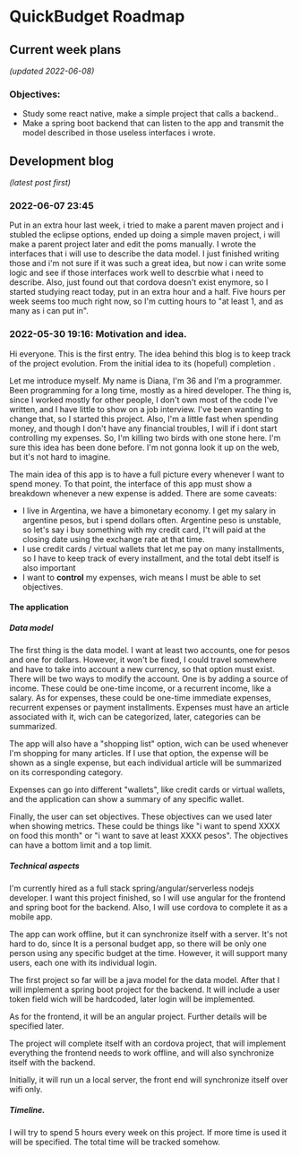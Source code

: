 # QuickBudget Roadmap


## Current week plans


_(updated 2022-06-08)_

### Objectives:
   - Study some react native, make a simple project that calls a backend..
   - Make a spring boot backend that can listen to the app and transmit the model described in those useless interfaces i wrote.

## Development blog 

_(latest post first)_

### 2022-06-07 23:45

Put in an extra hour last week, i tried to make a parent maven project and i stubled the eclipse options, ended up doing a simple maven project, i will make a parent project
later and edit the poms manually. I wrote the interfaces that i will use to describe the data model. I just finished writing those and i'm not sure if it was such a great idea, 
but now i can write some logic and see if those interfaces work well to descrbie what i need to describe. Also, just found out that cordova doesn't exist enymore, so I started
studying react today, put in an extra hour and a half. Five hours per week seems too much right now, so I'm cutting hours to "at least 1, and as many as i can put in".



### 2022-05-30 19:16: Motivation and idea.

Hi everyone. This is the first entry. The idea behind this blog is to keep track of the project evolution. 
From the initial idea to its (hopeful) completion .

Let me introduce myself. My name is Diana, I'm 36 and I'm a programmer. Been programming for a long time, mostly as a hired developer. 
The thing is, since I worked mostly for other people, I don't own most of the code I've written, and I have little to show on a job interview. 
I've been wanting to change that, so I started this project. 
Also, I'm a little fast when spending money, and though I don't have any financial troubles, I will if i dont start controlling my expenses. 
So, I'm killing two birds with one stone here.
I'm sure this idea has been done before. I'm not gonna look it up on the web, but it's not hard to imagine.

The main idea of this app is to have a full picture every whenever I want to spend money. 
To that point, the interface of this app must show a breakdown whenever a new expense is added. There are some caveats:
  - I live in Argentina, we have a bimonetary economy. I get my salary in argentine pesos, but i spend dollars often. 
    Argentine peso is unstable, so let's say i buy something with my credit card, I't will paid at the closing date using the exchange rate at that time.
  - I use credit cards / virtual wallets that let me pay on many installments, so I have to keep track of every installment, 
    and the total debt itself is also important
  - I want to **control** my expenses, wich means I must be able to set objectives.

#### The application

##### Data model

The first thing is the data model. I want at least two accounts, one for pesos and one for dollars. However, it won't be fixed, I could travel somewhere
and have to take into account a new currency, so that option must exist. There will be two ways to modify the account. One is by adding a source of income.
These could be one-time income, or a recurrent income, like a salary. As for expenses, these could be one-time immediate expenses, recurrent expenses or 
payment installments. Expenses must have an article associated with it, wich can be categorized, later, categories can be summarized.

The app will also have a "shopping list" option, wich can be used whenever I'm shopping for many articles. If I use that option, the expense will be shown as a single
expense, but each individual article will be summarized on its corresponding category.

Expenses can go into different "wallets", like credit cards or virtual wallets, and the application can show a summary of any specific wallet. 

Finally, the user can set objectives. These objectives can we used later when showing metrics. 
These could be things like "i want to spend XXXX on food this month" or "i want to save at least XXXX pesos". 
The objectives can have a bottom limit and a top limit.

##### Technical aspects

I'm currently hired as a full stack spring/angular/serverless nodejs developer. I want this project finished, so I will
use angular for the frontend and spring boot for the backend. Also, I will use cordova to complete it as a mobile app.

The app can work offline, but it can synchronize itself with a server. It's not hard to do, since It is a personal budget app, so there will be only one
person using any specific budget at the time. However, it will support many users, each one with its individual login.

The first project so far will be a java model for the data model. After that I will implement a spring boot project for the backend. It will include a user token field wich will
be hardcoded, later login will be implemented.

As for the frontend, it will be an angular project. Further details will be specified later.

The project will complete itself with an cordova project, that will implement everything the frontend needs to work offline, and will also synchronize itself with the backend.

Initially, it will run un a local server, the front end will synchronize itself over wifi only.

##### Timeline.

I will  try to spend 5 hours every week on this project. If more time is used it will be specified. The total time will be tracked somehow. 
